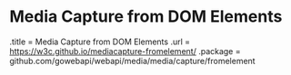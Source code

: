 # Media Capture from DOM Elements

.title = Media Capture from DOM Elements
.url = <https://w3c.github.io/mediacapture-fromelement/>
.package = github.com/gowebapi/webapi/media/media/capture/fromelement
